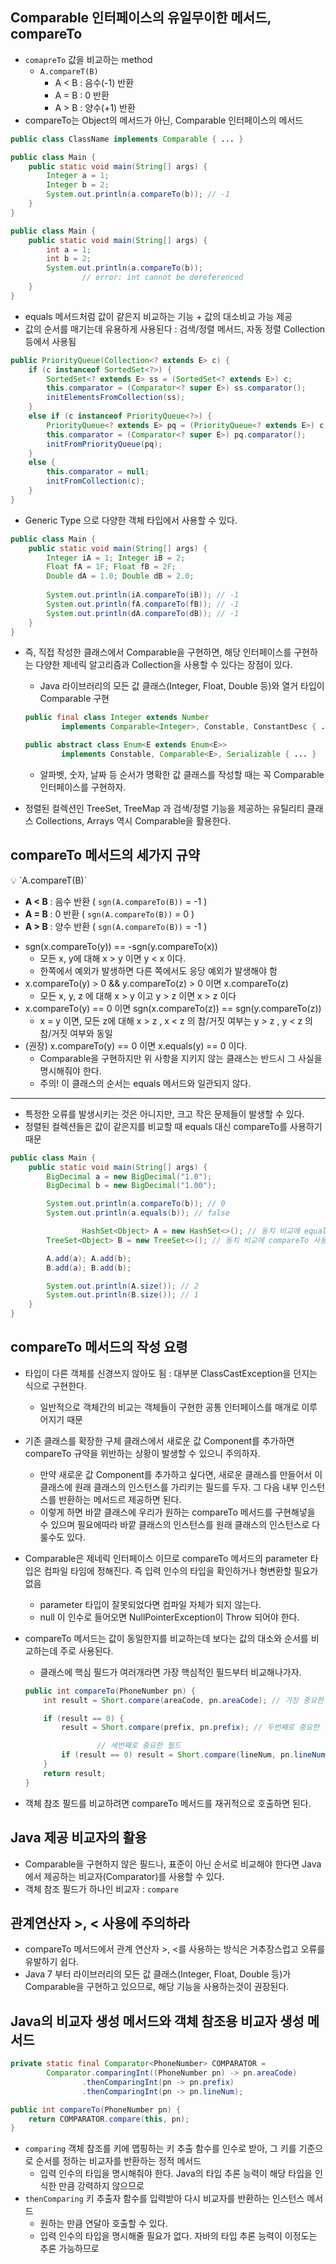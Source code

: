 ## Comparable 인터페이스의 유일무이한 메서드, compareTo

- `comapreTo` 값을 비교하는 method
    - `A.compareT(B)`
        - A < B : 음수(-1) 반환
        - A = B : 0 반환
        - A > B : 양수(+1) 반환
- compareTo는 Object의 메서드가 아닌, Comparable 인터페이스의 메서드

```java
public class ClassName implements Comparable { ... }
```

```java
public class Main {
    public static void main(String[] args) {
        Integer a = 1;
        Integer b = 2;
        System.out.println(a.compareTo(b)); // -1
    }
}
```

```java
public class Main {
    public static void main(String[] args) {
        int a = 1;
        int b = 2;
        System.out.println(a.compareTo(b));
				// error: int cannot be dereferenced
    }
}
```

- equals 메서드처럼 값이 같은지 비교하는 기능 + 값의 대소비교 가능 제공
- 값의 순서를 매기는데 유용하게 사용된다 : 검색/정렬 메서드, 자동 정렬 Collection 등에서 사용됨

```java
public PriorityQueue(Collection<? extends E> c) {
    if (c instanceof SortedSet<?>) {
        SortedSet<? extends E> ss = (SortedSet<? extends E>) c;
        this.comparator = (Comparator<? super E>) ss.comparator();
        initElementsFromCollection(ss);
    }
    else if (c instanceof PriorityQueue<?>) {
        PriorityQueue<? extends E> pq = (PriorityQueue<? extends E>) c;
        this.comparator = (Comparator<? super E>) pq.comparator();
        initFromPriorityQueue(pq);
    }
    else {
        this.comparator = null;
        initFromCollection(c);
    }
}
```

- Generic Type 으로 다양한 객체 타입에서 사용할 수 있다.

```java
public class Main {
    public static void main(String[] args) {
        Integer iA = 1; Integer iB = 2;
        Float fA = 1F; Float fB = 2F;
        Double dA = 1.0; Double dB = 2.0;
        
        System.out.println(iA.compareTo(iB)); // -1
        System.out.println(fA.compareTo(fB)); // -1
        System.out.println(dA.compareTo(dB)); // -1
    }
}
```

- 즉, 직접 작성한 클래스에서 Comparable을 구현하면, 해당 인터페이스를 구현하는 다양한 제네릭
알고리즘과 Collection을 사용할 수 있다는 장점이 있다.
    - Java 라이브러리의 모든 값 클래스(Integer, Float, Double 등)와 열거 타입이 Comparable 구현
    
    ```java
    public final class Integer extends Number
            implements Comparable<Integer>, Constable, ConstantDesc { ... }
    ```
    
    ```java
    public abstract class Enum<E extends Enum<E>>
            implements Constable, Comparable<E>, Serializable { ... }
    ```
    
    - 알파벳, 숫자, 날짜 등 순서가 명확한 값 클래스를 작성할 때는 꼭 Comparable 인터페이스를 구현하자.
- 정렬된 컬렉션인 TreeSet, TreeMap 과 검색/정렬 기능을 제공하는 유틸리티 클래스 Collections, Arrays 역시 Comparable을 활용한다.

## compareTo 메서드의 세가지 규약

<aside>
💡   `A.compareT(B)`

- **A < B** : 음수 반환  ( `sgn(A.compareTo(B))` = -1 )
- **A = B** : 0 반환      ( `sgn(A.compareTo(B))` =  0 )
- **A > B** : 양수 반환  ( `sgn(A.compareTo(B))` = -1 )
</aside>

- sgn(x.compareTo(y)) == -sgn(y.compareTo(x))
    - 모든 x, y에 대해 x > y 이면 y < x 이다.
    - 한쪽에서 예외가 발생하면 다른 쪽에서도 응당 예외가 발생해야 함
- x.compareTo(y) > 0 && y.compareTo(z) > 0 이면 x.compareTo(z)
    - 모든 x, y, z 에 대해 x > y 이고 y > z 이면 x > z 이다
- x.compareTo(y) == 0 이면 sgn(x.compareTo(z)) == sgn(y.compareTo(z))
    - x = y 이면, 모든 z에 대해 x > z , x < z 의 참/거짓 여부는 y > z , y < z 의 참/거짓 여부와 동일
- (권장) x.compareTo(y) == 0 이면 x.equals(y) == 0 이다.
    - Comparable을 구현하지만 위 사항을 지키지 않는 클래스는 반드시 그 사실을 명시해줘야 한다.
    - 주의! 이 클래스의 순서는 equals 메서드와 일관되지 않다.

---

- 특정한 오류를 발생시키는 것은 아니지만, 크고 작은 문제들이 발생할 수 있다.
- 정렬된 컬렉션들은 값이 같은지를 비교할 때 equals 대신 compareTo를 사용하기 때문

```java
public class Main {
    public static void main(String[] args) {
        BigDecimal a = new BigDecimal("1.0");
        BigDecimal b = new BigDecimal("1.00");

        System.out.println(a.compareTo(b)); // 0
        System.out.println(a.equals(b)); // false

				HashSet<Object> A = new HashSet<>(); // 동치 비교에 equals 사용
        TreeSet<Object> B = new TreeSet<>(); // 동치 비교에 compareTo 사용

        A.add(a); A.add(b);
        B.add(a); B.add(b);

        System.out.println(A.size()); // 2
        System.out.println(B.size()); // 1
    }
}
```

## compareTo 메서드의 작성 요령

- 타입이 다른 객체를 신경쓰지 않아도 됨 : 대부분 ClassCastException을 던지는 식으로 구현한다.
    - 일반적으로 객체간의 비교는 객체들이 구현한 공통 인터페이스를 매개로 이루어지기 때문
- 기존 클래스를 확장한 구체 클래스에서 새로운 값 Component를 추가하면 compareTo 규약을 위반하는
상황이 발생할 수 있으니 주의하자.
    - 만약 새로운 값 Component를 추가하고 싶다면, 새로운 클래스를 만들어서 이 클래스에 원래 클래스의 인스턴스를 가리키는 필드를 두자. 그 다음 내부 인스턴스를 반환하는 메서드르 제공하면 된다.
    - 이렇게 하면 바깥 클래스에 우리가 원하는 compareTo 메서드를 구현해넣을 수 있으며
    필요에따라 바깥 클래스의 인스턴스를 원래 클래스의 인스턴스로 다룰수도 있다.
- Comparable은 제네릭 인터페이스 이므로 compareTo 메서드의 parameter 타입은 컴파일 타임에
정해진다. 즉 입력 인수의 타입을 확인하거나 형변환할 필요가 없음
    - parameter 타입이 잘못되었다면 컴파일 자체가 되지 않는다.
    - null 이 인수로 들어오면 NullPointerException이 Throw 되어야 한다.
- compareTo 메서드는 값이 동일한지를 비교하는데 보다는 값의 대소와 순서를 비교하는데 주로 사용된다.
    - 클래스에 핵심 필드가 여러개라면 가장 핵심적인 필드부터 비교해나가자.
    
    ```java
    public int compareTo(PhoneNumber pn) {
        int result = Short.compare(areaCode, pn.areaCode); // 가장 중요한 필드
    
        if (result == 0) {
            result = Short.compare(prefix, pn.prefix); // 두번째로 중요한 필드
    
    				// 세번째로 중요한 필드
            if (result == 0) result = Short.compare(lineNum, pn.lineNum);
        }
        return result;
    }
    ```
    
- 객체 참조 필드를 비교하려면 compareTo 메서드를 재귀적으로 호출하면 된다.

## Java 제공 비교자의 활용

- Comparable을 구현하지 않은 필드나, 표준이 아닌 순서로 비교해야 한다면 Java에서 제공하는 비교자(Comparator)를 사용할 수 있다.
- 객체 참조 필드가 하나인 비교자 : `compare`

## 관계연산자 >, < 사용에 주의하라

- compareTo 메서드에서 관계 연산자 >, <를 사용하는 방식은 거추장스럽고 오류를 유발하기 쉽다.
- Java 7 부터 라이브러리의 모든 값 클래스(Integer, Float, Double 등)가 Comparable을 구현하고
있으므로, 해당 기능을 사용하는것이 권장된다.

## Java의 비교자 생성 메서드와 객체 참조용 비교자 생성 메서드

```java
private static final Comparator<PhoneNumber> COMPARATOR =
        Comparator.comparingInt((PhoneNumber pn) -> pn.areaCode)
                .thenComparingInt(pn -> pn.prefix)
                .thenComparingInt(pn -> pn.lineNum);

public int compareTo(PhoneNumber pn) {
    return COMPARATOR.compare(this, pn);
}
```

- `comparing` 객체 참조를 키에 맵핑하는 키 추출 함수를 인수로 받아,
그 키를 기준으로 순서를 정하는 비교자를 반환하는 정적 메서드
    - 입력 인수의 타입을 명시해줘야 한다. Java의 타입 추론 능력이 해당 타입을 인식한 만큼 강력하지 않으므로
- `thenComparing`  키 추출자 함수를 입력받아 다시 비교자를 반환하는 인스턴스 메서드
    - 원하는 만큼 연달아 호출할 수 있다.
    - 입력 인수의 타입을 명시해줄 필요가 없다. 자바의 타입 추론 능력이 이정도는 추론 가능하므로
